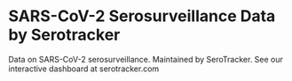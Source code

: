 # SARS-CoV-2 Serosurveillance Data by Serotracker
Data on SARS-CoV-2 serosurveillance. Maintained by SeroTracker.
See our interactive dashboard at serotracker.com